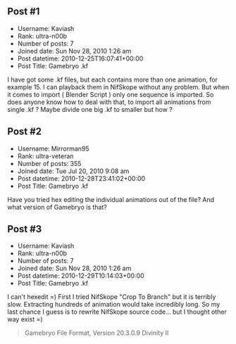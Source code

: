 ## Post #1
- Username: Kaviash
- Rank: ultra-n00b
- Number of posts: 7
- Joined date: Sun Nov 28, 2010 1:26 am
- Post datetime: 2010-12-25T16:07:41+00:00
- Post Title: Gamebryo .kf

I have got some .kf files, but each contains more than one animation, for example 15. I can playback them in NifSkope without any problem. But when it comes to import (  Blender Script ) only one sequence is imported. So does anyone know how to deal with that, to import all animations from single .kf ? Maybe divide one big .kf to smaller but how ?
## Post #2
- Username: Mirrorman95
- Rank: ultra-veteran
- Number of posts: 355
- Joined date: Tue Jul 20, 2010 9:08 am
- Post datetime: 2010-12-28T23:41:02+00:00
- Post Title: Gamebryo .kf

Have you tried hex editing the individual animations out of the file? And what version of Gamebryo is that?
## Post #3
- Username: Kaviash
- Rank: ultra-n00b
- Number of posts: 7
- Joined date: Sun Nov 28, 2010 1:26 am
- Post datetime: 2010-12-29T10:14:03+00:00
- Post Title: Gamebryo .kf

I can't hexedit =)
First I tried NifSkope "Crop To Branch" but it is terribly slow. Extracting hundreds of animation would take incredibly long.
So my last chance I guess is to rewrite NifSkope source code... but I thought other way exist =)

> Gamebryo File Format, Version 20.3.0.9
Divinity II
